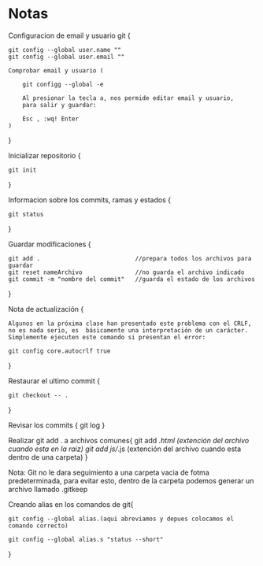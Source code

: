 # Notas

Configuracion de email y usuario git {

    git config --global user.name ""
    git config --global user.email ""

    Comprobar email y usuario (

        git configg --global -e
        
        Al presionar la tecla a, nos permide editar email y usuario,
        para salir y guardar:

        Esc , :wq! Enter
    )
}

Inicializar repositorio {

    git init
}

Informacion sobre los commits, ramas y estados {

    git status
}

Guardar modificaciones {

    git add .                           //prepara todos los archivos para guardar
    git reset nameArchivo               //no guarda el archivo indicado
    git commit -m "nombre del commit"   //guarda el estado de los archivos
}

Nota de actualización {

    Algunos en la próxima clase han presentado este problema con el CRLF, no es nada serio, es  básicamente una interpretación de un carácter.
    Simplemente ejecuten este comando si presentan el error:
    
    git config core.autocrlf true
}

Restaurar el ultimo commit {

    git checkout -- .
}

Revisar los commits {
    git log
}

Realizar git add . a archivos comunes{
    git add *.html (extención del archivo cuando esta en la raiz)
    git add js/*.js (extención del archivo cuando esta dentro de una carpeta)
}

Nota: Git no le dara seguimiento a una carpeta vacia de fotma predeterminada, para evitar esto, dentro de la carpeta podemos generar un archivo llamado .gitkeep

Creando alias en los comandos de git{

    git config --global alias.(aqui abreviamos y depues colocamos el comando correcto)

    git config --global alias.s "status --short"
}